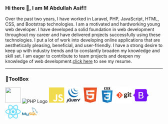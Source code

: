 ### Hi there 👋, I am M Abdullah Asif!!

Over the past two years, I have worked in Laravel, PHP, JavaScript, HTML, CSS, and Bootstrap technologies. I am a motivated and hardworking young web developer. I have developed a solid foundation in web development throughout my career and have delivered projects successfully using these technologies. I put a lot of work into developing online applications that are aesthetically pleasing, beneficial, and user-friendly. I have a strong desire to keep up with industry trends and to constantly broaden my knowledge and skill set. I am eager to contribute to team projects and deepen my knowledge of web development.<a href="https://abdullahasif.net/">click here</a> to see my resume. 

---
### 🧰ToolBox

<img src="https://laravel.com/img/logomark.min.svg" width="50" height="50">  <img src="https://www.php.net/images/logos/new-php-logo.svg" alt="PHP Logo" width="50" height="50">  <img src="https://github.com/devicons/devicon/blob/master/icons/javascript/javascript-plain.svg" width="50" height="50">  <img src="https://github.com/devicons/devicon/blob/master/icons/jquery/jquery-original-wordmark.svg" width="50" height="50">  <img src="https://github.com/devicons/devicon/blob/master/icons/html5/html5-original.svg" width="50" height="50">  <img src="https://github.com/devicons/devicon/blob/master/icons/css3/css3-original-wordmark.svg" width="50" height="50"> <img src="https://github.com/devicons/devicon/blob/master/icons/git/git-original-wordmark.svg" width="50" height="50">  <img src="https://github.com/devicons/devicon/blob/master/icons/bootstrap/bootstrap-original.svg" width="50" height="50">  <img src="https://github.com/devicons/devicon/blob/master/icons/react/react-original.svg" width="50" height="50"> <img src="https://github.com/devicons/devicon/blob/master/icons/mysql/mysql-original-wordmark.svg" width="50" height="50">
